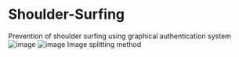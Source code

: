 # Shoulder-Surfing
Prevention of shoulder surfing using graphical authentication system
![image](https://user-images.githubusercontent.com/28794736/59961223-cf3fb500-9489-11e9-8871-953386db99c6.png)
![image](https://user-images.githubusercontent.com/28794736/59961251-26458a00-948a-11e9-8d8e-d2a509a22a9f.png)
Image splitting method 

